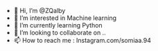 - 👋 Hi, I’m @ZQalby
- 👀 I’m interested in Machine learning
- 🌱 I’m currently learning Python
- 💞️ I’m looking to collaborate on ..
- 📫 How to reach me : Instagram.com/somiaa.94

<!---
ZQalby/ZQalby is a ✨ special ✨ repository because its `README.md` (this file) appears on your GitHub profile.
You can click the Preview link to take a look at your changes.
--->
